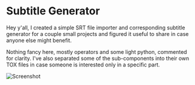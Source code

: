 # Subtitle Generator

Hey y'all, I created a simple SRT file importer and corresponding subtitle generator for a couple small projects and figured it useful to share in case anyone else might benefit.

Nothing fancy here, mostly operators and some light python, commented for clarity.
I've also separated some of the sub-components into their own TOX files in case someone is interested only in a specific part.

![Screenshot](/data/subtile_generator.png)